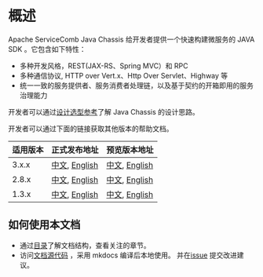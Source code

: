 # 概述
Apache ServiceComb Java Chassis 给开发者提供一个快速构建微服务的 JAVA SDK 。它包含如下特性：

* 多种开发风格，REST(JAX-RS、Spring MVC）和 RPC
* 多种通信协议, HTTP over Vert.x、Http Over Servlet、Highway 等
* 统一一致的服务提供者、服务消费者处理链，以及基于契约的开箱即用的服务治理能力

开发者可以通过[设计选型参考](start/design.md)了解 Java Chassis 的设计思路。

开发者可以通过下面的链接获取其他版本的帮助文档。

| 适用版本  | 正式发布地址                                                  | 预览版本地址                                                    | 
|:------|:--------------------------------------------------------|:----------------------------------------------------------|
| 3.x.x | [中文][apache.zh_CN], [English][apache.en_US]             | [中文][preview.zh_CN], [English][preview.en_US]             |
| 2.8.x | [中文][apache.zh_CN.2.8.x], [English][apache.en_US.2.8.x] | [中文][preview.zh_CN.2.8.x], [English][preview.en_US.2.8.x] |
| 1.3.x | [中文][apache.zh_CN.1.3.x], [English][apache.en_US.1.3.x] | [中文][preview.zh_CN.1.3.x], [English][preview.en_US.1.3.x] |

[apache.zh_CN]: https://servicecomb.apache.org/references/java-chassis/zh_CN/
[apache.en_US]: https://servicecomb.apache.org/references/java-chassis/en_US/
[apache.zh_CN.2.8.x]: https://servicecomb.apache.org/references/java-chassis/2.x/zh_CN/
[apache.en_US.2.8.x]: https://servicecomb.apache.org/references/java-chassis/2.x/en_US/
[apache.zh_CN.1.3.x]: https://servicecomb.apache.org/references/java-chassis/1.x/zh_CN/
[apache.en_US.1.3.x]: https://servicecomb.apache.org/references/java-chassis/1.x/en_US/

[preview.zh_CN]: https://huaweicse.github.io/servicecomb-java-chassis-doc/java-chassis/zh_CN/
[preview.en_US]: https://huaweicse.github.io/servicecomb-java-chassis-doc/java-chassis/en_US/
[preview.zh_CN.2.8.x]: https://huaweicse.github.io/servicecomb-java-chassis-doc/java-chassis/2.x/zh_CN/
[preview.en_US.2.8.x]: https://huaweicse.github.io/servicecomb-java-chassis-doc/java-chassis/2.x/en_US/
[preview.zh_CN.1.3.x]: https://huaweicse.github.io/servicecomb-java-chassis-doc/java-chassis/1.x/zh_CN/
[preview.en_US.1.3.x]: https://huaweicse.github.io/servicecomb-java-chassis-doc/java-chassis/1.x/en_US/

## 如何使用本文档

* 通过[目录](toc.md)了解文档结构，查看关注的章节。
* 访问[文档源代码](https://github.com/apache/servicecomb-docs/tree/master/java-chassis-reference) ，采用 mkdocs 编译后本地使用。 并在[issue](https://github.com/apache/servicecomb-docs/issues) 提交改进建议。 
